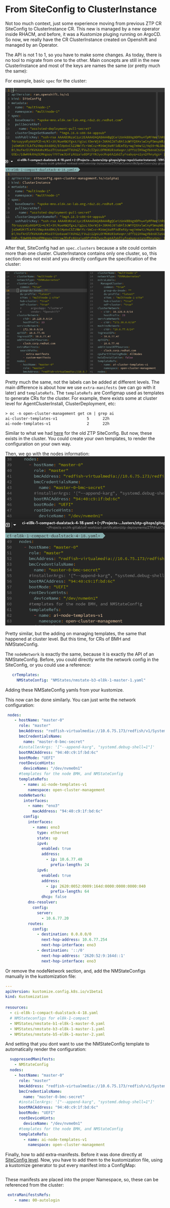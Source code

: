# From SiteConfig to ClusterInstance

Not too much context, just some experience moving from previous ZTP CR SiteConfig to ClusterInstance CR. This new is managed by a new operator inside RHACM, and before, it was a Kustomize pluging running on ArgoCD. So now, we really have the CR ClusterInstance created on Openshift and managed by an Operator.

The API is not 1 to 1, so you have to make some changes. As today, there is no tool to migrate from one to the other. Main concepts are still in the new ClusterInstance and most of the keys are names the same (or pretty much the same):

For example, basic `spec` for the cluster:

![](assets/playing_with_clusterinstance_20250402154056055.png)

After that, SiteConfig had an `spec.clusters` because a site could contain more than one cluster. ClusterInstance contains only one cluster, so, this section does not exist and you directly configure the specification of the cluster:

![](assets/playing_with_clusterinstance_20250402155457633.png)

Pretty much the same, not the labels can be added at different levels. The main difference is about how we use `extra-manifests` (we can go with it later) and `templateRefs`. The `templateRefs` are Configmap used as templates to generate CRs for the cluster. For example, there exists some at cluster level for AgentClusterInstall, ClusterDeployment, etc:

```
> oc -n open-cluster-management get cm | grep ai
ai-cluster-templates-v1             5      22h
ai-node-templates-v1                2      22h

```

Similar to what we had [here](https://github.com/openshift-kni/cnf-features-deploy/blob/master/ztp/siteconfig-generator/siteConfig/clusterCRsV1.go) for the old ZTP SiteConfig. But now, these exists in the cluster. You could create your own templates, to render the configuration on your own way.

Then, we go with the nodes information:
![](assets/playing_with_clusterinstance_20250402160040237.png)

Pretty similar, but the adding on managing templates, the same that happened at cluster level. But this time, for CRs of BMH and NMStateConfig. 

The `nodeNetwork` is exactly the same, because it is exactly the API of an NMStateConfig. Before, you could directly write the network config in the SiteConfig, or you could use a reference:

```yaml
   crTemplates:                                                                                                      
     NMStateConfig: "NMStates/nmstate-b3-el8k-1-master-1.yaml"    
```

Adding these NMSateConfig yamls from your kustomize. 

This now can be done similarly. You can just write the network configuration:
```yaml
 nodes:                                                                          
    - hostName: "master-0"                                                        
      role: "master"                                                           
      bmcAddress: "redfish-virtualmedia://10.6.75.173/redfish/v1/Systems/1"    
      bmcCredentialsName:                                                      
        name: "master-0-bmc-secret"                                               
      #installerArgs: '["--append-karg", "systemd.debug-shell=1"]'                
      bootMACAddress: "94:40:c9:1f:bd:6c"                                         
      bootMode: "UEFI"                                                            
      rootDeviceHints:                                                            
        deviceName: "/dev/nvme0n1"                                                
      #templates for the node BMH, and NMStateConfig                              
      templateRefs:                                                               
        - name: ai-node-templates-v1                                              
          namespace: open-cluster-management                                      
      nodeNetwork:                                                                                                                                                                                                                                            
        interfaces:                                                               
          - name: "eno3"                                                          
            macAddress: "94:40:c9:1f:bd:6c"                                       
        config:                                                                   
          interfaces:                                                             
            - name: eno3                                                          
              type: ethernet                                                      
              state: up                                                        
              ipv4:                                                            
                enabled: true                                                  
                address:                                                       
                  - ip: 10.6.77.40                                             
                    prefix-length: 24                                          
              ipv6:                                                            
                enabled: true                                                  
                address:                                                       
                  - ip: 2620:0052:0009:164d:0000:0000:0000:040                 
                    prefix-length: 64                                          
                dhcp: false                                                    
          dns-resolver:                                                        
            config:                                                            
              server:                                                          
                - 10.6.77.20                                                   
          routes:                                                              
            config:                                                            
              - destination: 0.0.0.0/0                                         
                next-hop-address: 10.6.77.254                                  
                next-hop-interface: eno3                                       
              - destination: '::/0'                                            
                next-hop-address: '2620:52:9:164d::1'                          
                next-hop-interface: eno3                    
```

Or remove the nodeNetwork section, and, add the NMStateConfigs manually in the kustomization file:
```yaml
---
apiVersion: kustomize.config.k8s.io/v1beta1
kind: Kustomization

resources:
  - ci-el8k-1-compact-dualstack-4-18.yaml
  # NMStateconfigs for el8k-1-compact
  - NMStates/nmstate-b1-el8k-1-master-0.yaml
  - NMStates/nmstate-b3-el8k-1-master-1.yaml
  - NMStates/nmstate-b5-el8k-1-master-2.yaml
```

And setting that you dont want to use the NMStateConfig template to automatically render the configuration:

```yaml
  suppressedManifests:
    - NMStateConfig
  nodes:
    - hostName: "master-0"
      role: "master"
      bmcAddress: "redfish-virtualmedia://10.6.75.173/redfish/v1/Systems/1"
      bmcCredentialsName:
        name: "master-0-bmc-secret"
      #installerArgs: '["--append-karg", "systemd.debug-shell=1"]'
      bootMACAddress: "94:40:c9:1f:bd:6c"
      bootMode: "UEFI"
      rootDeviceHints:
        deviceName: "/dev/nvme0n1"
      #templates for the node BMH, and NMStateConfig
      templateRefs:
        - name: ai-node-templates-v1
          namespace: open-cluster-management

```

Finally, how to add extra-manifests. Before it was done directly at [SiteConfig level](https://docs.redhat.com/en/documentation/openshift_container_platform/4.18/html-single/edge_computing/index#ztp-customizing-the-install-extra-manifests_ztp-advanced-install-ztp). 
Now, you have to add them to the kustomization file, using a kustomize generator to put every manifest into a ConfigMap:

```

```

These manifests are placed into the proper Namespace, so, these can be referenced from the cluster:

```yaml
 extraManifestsRefs: 
    - name: 00-autologin
```





